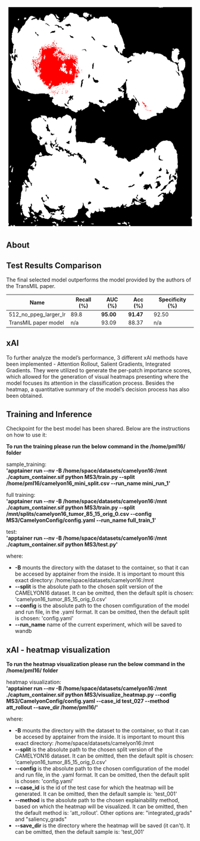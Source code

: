 <p align="center">
  <a href="https://github.com/othneildrew/Best-README-Template">
    <img src="./imgs/transmil_gif.gif" alt="Logo" width="800" height="600">
  </a>

## About

## Test Results Comparison
The final selected model outperforms the model provided by the authors of the TransMIL paper.

| Name                     | Recall (%) | AUC (%)  | Acc (%)  | Specificity (%) |
|--------------------------|-----------|---------|---------|----------------|
| 512_no_ppeg_larger_lr   | 89.8  | **95.00** | **91.47** | 92.50          |
| TransMIL paper model    | n/a       | 93.09   | 88.37   | n/a            |

## xAI
To further analyze the model’s performance, 3 different xAI methods have been implemented - Attention Rollout, Salient Gradients, Integrated Gradients. They were utilized to generate the per-patch importance scores, which allowed for the generation of visual heatmaps presenting where the model focuses its attention in the classification process. Besides the heatmap, a quantitative summary of the model’s decision process has also been obtained.

## Training and Inference
Checkpoint for the best model has been shared. Below are the instructions on how to use it:

**To run the training please run the below command in the /home/pml16/ folder**

sample_training: <br>
**'apptainer run --nv -B /home/space/datasets/camelyon16:/mnt ./captum_container.sif python MS3/train.py --split /home/pml16/camelyon16_mini_split.csv --run_name mini_run_1'**

full training: <br>
**'apptainer run --nv -B /home/space/datasets/camelyon16:/mnt ./captum_container.sif python MS3/train.py --split /mnt/splits/camelyon16_tumor_85_15_orig_0.csv --config MS3/CamelyonConfig/config.yaml --run_name full_train_1'**

test: <br>
**'apptainer run --nv -B /home/space/datasets/camelyon16:/mnt ./captum_container.sif python MS3/test.py'**

where:
- **-B** mounts the directory with the dataset to the container, so that it can be accesed by apptainer from the inside. It is important to mount this exact directory: /home/space/datasets/camelyon16:/mnt
- **--split** is the absolute path to the chosen split version of the CAMELYON16 dataset. It can be omitted, then the default split is chosen: 'camelyon16_tumor_85_15_orig_0.csv'
- **--config** is the absolute path to the chosen comfiguration of the model and run file, in the .yaml format. It can be omitted, then the default split is chosen: 'config.yaml'
- **--run_name** name of the current experiment, which will be saved to wandb


## xAI - heatmap visualization
**To run the heatmap visualization please run the below command in the /home/pml16/ folder**

heatmap visualization: <br>
**'apptainer run --nv -B /home/space/datasets/camelyon16:/mnt ./captum_container.sif python MS3/visualize_heatmap.py --config MS3/CamelyonConfig/config.yaml --case_id test_027 --method att_rollout --save_dir /home/pml16/'**

where:
- **-B** mounts the directory with the dataset to the container, so that it can be accesed by apptainer from the inside. It is important to mount this exact directory: /home/space/datasets/camelyon16:/mnt
- **--split** is the absolute path to the chosen split version of the CAMELYON16 dataset. It can be omitted, then the default split is chosen: 'camelyon16_tumor_85_15_orig_0.csv'
- **--config** is the absolute path to the chosen comfiguration of the model and run file, in the .yaml format. It can be omitted, then the default split is chosen: 'config.yaml'
- **--case_id** is the id of the test case for which the heatmap will be generated. It can be omitted, then the default sample is: 'test_001'
- **--method** is the absolute path to the chosen explainability method, based on which the heatmap will be visualized. It can be omitted, then the default method is: 'att_rollout'. Other options are: "integrated_grads" and "saliency_grads"
- **--save_dir** is the directory where the heatmap will be saved (it can't). It can be omitted, then the default sample is: 'test_001'
